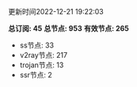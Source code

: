 更新时间2022-12-21 19:22:03

**总订阅: 45**
**总节点: 953**
**有效节点: 265**
- ss节点: 33
- v2ray节点: 217
- trojan节点: 13
- ssr节点: 2
